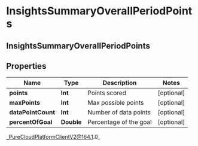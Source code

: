# InsightsSummaryOverallPeriodPoints

## InsightsSummaryOverallPeriodPoints

## Properties

|Name | Type | Description | Notes|
|------------ | ------------- | ------------- | -------------|
| **points** | **Int** | Points scored | [optional] |
| **maxPoints** | **Int** | Max possible points | [optional] |
| **dataPointCount** | **Int** | Number of data points | [optional] |
| **percentOfGoal** | **Double** | Percentage of the goal | [optional] |



_PureCloudPlatformClientV2@164.1.0_
